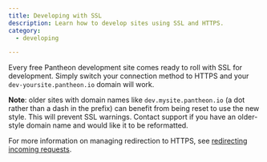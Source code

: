 ```yaml
---
title: Developing with SSL
description: Learn how to develop sites using SSL and HTTPS.
category:
  - developing

---
```


Every free Pantheon development site comes ready to roll with SSL for development. Simply switch your connection method to HTTPS and your `dev-yoursite.pantheon.io` domain will work.

**Note**: older sites with domain names like `dev.mysite.pantheon.io` (a dot rather than a dash in the prefix) can benefit from being reset to use the new style. This will prevent SSL warnings. Contact support if you have an older-style domain name and would like it to be reformatted.

For more information on managing redirection to HTTPS, see [redirecting incoming requests](/docs/articles/sites/code/redirect-incoming-requests/).
